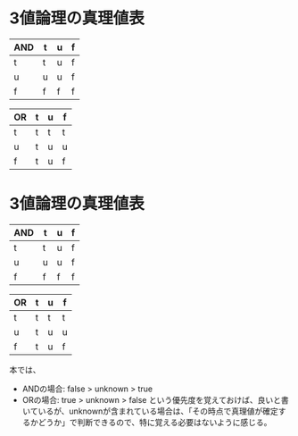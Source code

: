 # 3値論理の真理値表
| AND | t   | u   | f   |
| --- | --- | --- | --- |
| t   | t   | u   | f   |
| u   | u   | u   | f   |
| f   | f   | f   | f    |

| OR  | t   | u   | f   |
| --- | --- | --- | --- |
| t   | t   | t   | t   |
| u   | t   | u   | u   |
| f   | t   | u   | f   |

# 3値論理の真理値表
| AND | t   | u   | f   |
| --- | --- | --- | --- |
| t   | t   | u   | f   |
| u   | u   | u   | f   |
| f   | f   | f   | f    |

| OR  | t   | u   | f   |
| --- | --- | --- | --- |
| t   | t   | t   | t   |
| u   | t   | u   | u   |
| f   | t   | u   | f   |

本では、
- ANDの場合: false > unknown > true
- ORの場合: true > unknown > false
という優先度を覚えておけば、良いと書いているが、unknownが含まれている場合は、「その時点で真理値が確定するかどうか」で判断できるので、特に覚える必要はないように感じる。